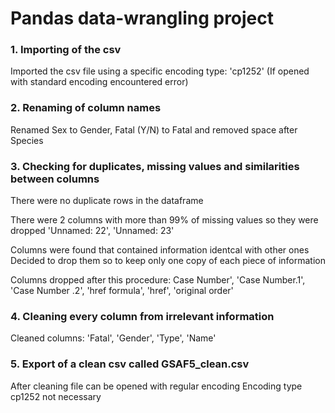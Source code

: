 # Pandas data-wrangling project

### 1. Importing of the csv

Imported the csv file using a specific encoding type: 'cp1252'
(If opened with standard encoding encountered error)

### 2. Renaming of column names

Renamed Sex to Gender, Fatal (Y/N) to Fatal and removed space after Species

### 3. Checking for duplicates, missing values and similarities between columns

There were no duplicate rows in the dataframe

There were 2 columns with more than 99% of missing values so they were dropped
'Unnamed: 22', 'Unnamed: 23'

Columns were found that contained information identcal with other ones
Decided to drop them so to keep only one copy of each piece of information

Columns dropped after this procedure:
Case Number', 'Case Number.1', 'Case Number .2', 'href formula', 'href', 'original order'

### 4. Cleaning every column from irrelevant information

Cleaned columns:
'Fatal', 'Gender', 'Type', 'Name'
                                    
### 5. Export of a clean csv called GSAF5_clean.csv

After cleaning file can be opened with regular encoding
Encoding type cp1252 not necessary

